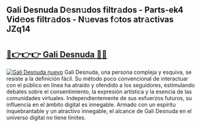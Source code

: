 ## Gali Desnuda D𝚎sn𝚞dos filtr𝚊dos - Parts-ek4 Vid𝚎os filtr𝚊dos - N𝚞evas f𝚘tos atr𝚊ctivas JZq14

# <h2><a href="http://mb6zhy.tromn.icu/?c=Gali+Desnuda">🔗👉👉👉 Gali Desnuda 🔗🔗</a></h2>

[![Gali Desnuda nuevo](https://i.imgur.com/pEAQMta.gif)](http://mb6zhy.tromn.icu/?c=Gali+Desnuda)
Gali Desnuda, una persona compleja y esquiva, se resiste a la definición fácil. Su método poco convencional de interactuar con el público en línea ha atraído y ofendido a los seguidores, estimulando debates sobre el consentimiento, la expresión artística y la esencia de las comunidades virtuales. Independientemente de sus esfuerzos futuros, su influencia en el ámbito digital es innegable. Armado con un espíritu inquebrantable y un atractivo innegable, el alcance de Gali Desnuda en el universo digital no tiene límites.
